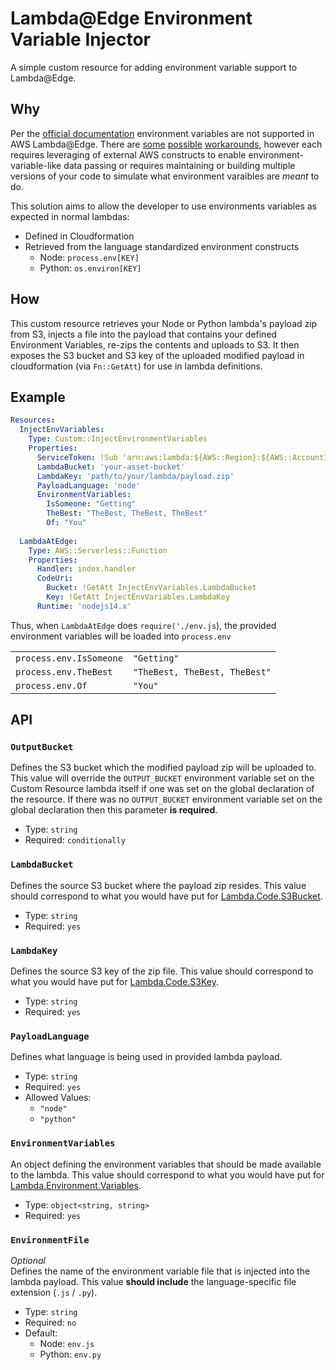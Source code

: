 # Lambda@Edge Environment Variable Injector
A simple custom resource for adding environment variable support to Lambda@Edge.

## Why
Per the [official documentation](https://docs.aws.amazon.com/AmazonCloudFront/latest/DeveloperGuide/lambda-requirements-limits.html)
environment variables are not supported in AWS Lambda@Edge. There are [some](https://stackoverflow.com/a/58101487) 
[possible](https://stackoverflow.com/a/54829145) [workarounds](https://aws.amazon.com/blogs/networking-and-content-delivery/leveraging-external-data-in-lambdaedge/),
however each requires leveraging of external AWS constructs to enable environment-variable-like data passing or requires
maintaining or building multiple versions of your code to simulate what environment varaibles are _meant_ to do.

This solution aims to allow the developer to use environments variables as expected in normal lambdas:
 - Defined in Cloudformation
 - Retrieved from the language standardized environment constructs
   - Node: `process.env[KEY]`
   - Python: `os.environ[KEY]`

## How
This custom resource retrieves your Node or Python lambda's payload zip from S3, injects a file into the payload
that contains your defined Environment Variables, re-zips the contents and uploads to S3. It then exposes the 
S3 bucket and S3 key of the uploaded modified payload in cloudformation (via `Fn::GetAtt`) for use in lambda definitions.

## Example

```yaml
Resources:
  InjectEnvVariables:
    Type: Custom::InjectEnvironmentVariables
    Properties:
      ServiceToken: !Sub 'arn:aws:lambda:${AWS::Region}:${AWS::AccountId}:function:your-global-lambda-edge-variable-injector'
      LambdaBucket: 'your-asset-bucket'
      LambdaKey: 'path/to/your/lambda/payload.zip'
      PayloadLanguage: 'node'
      EnvironmentVariables:
        IsSomeone: "Getting"
        TheBest: "TheBest, TheBest, TheBest"
        Of: "You"
  
  LambdaAtEdge:
    Type: AWS::Serverless::Function
    Properties:
      Handler: index.handler
      CodeUri:
        Bucket: !GetAtt InjectEnvVariables.LambdaBucket
        Key: !GetAtt InjectEnvVariables.LambdaKey
      Runtime: 'nodejs14.x'
```
Thus, when `LambdaAtEdge` does `require('./env.js`), the provided environment variables will be loaded into `process.env`

|                          |                                |
| ------------------------ | ------------------------------ |
| `process.env.IsSomeone`  | `"Getting"`                    |
| `process.env.TheBest`    | `"TheBest, TheBest, TheBest"`  |
| `process.env.Of`         | `"You"`                        |

## API

### `OutputBucket`
Defines the S3 bucket which the modified payload zip will be uploaded to. This value will override the `OUTPUT_BUCKET`
environment variable set on the Custom Resource lambda itself if one was set on the global declaration of the resource.
If there was no `OUTPUT_BUCKET` environment variable set on the global declaration then this parameter **is required**.
- Type: `string`
- Required: `conditionally`

### `LambdaBucket`
Defines the source S3 bucket where the payload zip resides. This value should correspond to what you would have put
for [Lambda.Code.S3Bucket](https://docs.aws.amazon.com/AWSCloudFormation/latest/UserGuide/aws-properties-lambda-function-code.html#cfn-lambda-function-code-s3bucket).
- Type: `string`
- Required: `yes`

### `LambdaKey`
Defines the source S3 key of the zip file. This value should correspond to what you would have put
for [Lambda.Code.S3Key](https://docs.aws.amazon.com/AWSCloudFormation/latest/UserGuide/aws-properties-lambda-function-code.html#cfn-lambda-function-code-s3key).
- Type: `string`
- Required: `yes`

### `PayloadLanguage`
Defines what language is being used in provided lambda payload.
- Type: `string`
- Required: `yes`
- Allowed Values:
    - `"node"`
    - `"python"`

### `EnvironmentVariables`
An object defining the environment variables that should be made available to the lambda. This value should 
correspond to what you would have put for [Lambda.Environment.Variables](https://docs.aws.amazon.com/AWSCloudFormation/latest/UserGuide/aws-properties-lambda-function-environment.html#cfn-lambda-function-environment-variables).
- Type: `object<string, string>`
- Required: `yes`

### `EnvironmentFile`
_Optional_ 
<br />Defines the name of the environment variable file that is injected into the lambda payload. This value **should include** 
the language-specific file extension (`.js` / `.py`).
- Type: `string`
- Required: `no`
- Default:
  - Node: `env.js`
  - Python: `env.py`  
